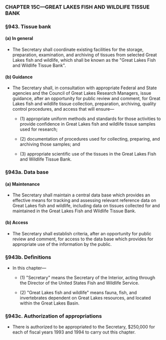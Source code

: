 ### **CHAPTER 15C—GREAT LAKES FISH AND WILDLIFE TISSUE BANK**

### §943. Tissue bank
#### (a) In general
* The Secretary shall coordinate existing facilities for the storage, preparation, examination, and archiving of tissues from selected Great Lakes fish and wildlife, which shall be known as the "Great Lakes Fish and Wildlife Tissue Bank".

#### (b) Guidance
* The Secretary shall, in consultation with appropriate Federal and State agencies and the Council of Great Lakes Research Managers, issue guidance, after an opportunity for public review and comment, for Great Lakes fish and wildlife tissue collection, preparation, archiving, quality control procedures, and access that will ensure—

  * (1) appropriate uniform methods and standards for those activities to provide confidence in Great Lakes fish and wildlife tissue samples used for research;

  * (2) documentation of procedures used for collecting, preparing, and archiving those samples; and

  * (3) appropriate scientific use of the tissues in the Great Lakes Fish and Wildlife Tissue Bank.

### §943a. Data base
#### (a) Maintenance
* The Secretary shall maintain a central data base which provides an effective means for tracking and assessing relevant reference data on Great Lakes fish and wildlife, including data on tissues collected for and maintained in the Great Lakes Fish and Wildlife Tissue Bank.

#### (b) Access
* The Secretary shall establish criteria, after an opportunity for public review and comment, for access to the data base which provides for appropriate use of the information by the public.

### §943b. Definitions
* In this chapter—

  * (1) "Secretary" means the Secretary of the Interior, acting through the Director of the United States Fish and Wildlife Service.

  * (2) "Great Lakes fish and wildlife" means fauna, fish, and invertebrates dependent on Great Lakes resources, and located within the Great Lakes Basin.

### §943c. Authorization of appropriations
* There is authorized to be appropriated to the Secretary, $250,000 for each of fiscal years 1993 and 1994 to carry out this chapter.